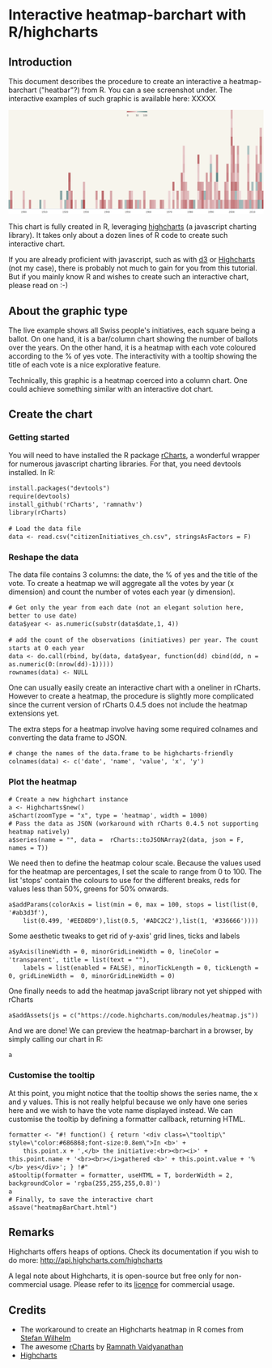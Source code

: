 # Interactive heatmap-barchart with R/highcharts


## Introduction

This document describes the procedure to create an interactive a heatmap-barchart ("heatbar"?) from R. You can a see screenshot under. The interactive examples of such graphic is available here: XXXXX

![heatbar screenshot](heatbar_screenshot.png)

This chart is fully created in R, leveraging [highcharts](http://www.highcharts.com) (a javascript charting library). It takes only about a dozen lines of R code to create such interactive chart.

If you are already proficient with javascript, such as with [d3](http://d3js.org) or [Highcharts](http://www.highcharts.com) (not my case), there is probably not much to gain for you from this tutorial. But if you mainly know R and wishes to create such an interactive chart, please read on :-)

## About the graphic type
The live example shows all Swiss people's initiatives, each square being a ballot. On one hand, it is a bar/column chart showing the number of ballots over the years. On the other hand, it is a heatmap with each vote coloured according to the % of yes vote. The interactivity with a tooltip showing the title of each vote is a nice explorative feature.

Technically, this graphic is a heatmap coerced into a column chart. One could achieve something similar with an interactive dot chart.

## Create the chart

### Getting started

You will need to have installed the R package [rCharts](http://rcharts.io), a wonderful wrapper for numerous javascript charting libraries. For that, you need devtools installed. In R:

```
install.packages("devtools")
require(devtools)
install_github('rCharts', 'ramnathv')
library(rCharts)

# Load the data file
data <- read.csv("citizenInitiatives_ch.csv", stringsAsFactors = F)
```

### Reshape the data

The data file contains 3 columns: the date, the % of yes and the title of the vote. To create a heatmap we will aggregate all the votes by year (x dimension) and count the number of votes each year (y dimension).


```
# Get only the year from each date (not an elegant solution here, better to use date)
data$year <- as.numeric(substr(data$date,1, 4))

# add the count of the observations (initiatives) per year. The count starts at 0 each year
data <- do.call(rbind, by(data, data$year, function(dd) cbind(dd, n = as.numeric(0:(nrow(dd)-1)))))
rownames(data) <- NULL
```

One can usually easily create an interactive chart with a oneliner in rCharts.
However to create a heatmap, the procedure is slightly more complicated since the current version of rCharts 0.4.5 does not include the heatmap extensions yet.

The extra steps for a heatmap involve having some required colnames and converting the data frame to JSON.

```
# change the names of the data.frame to be highcharts-friendly
colnames(data) <- c('date', 'name', 'value', 'x', 'y')
```


### Plot the heatmap

```
# Create a new highchart instance
a <- Highcharts$new()
a$chart(zoomType = "x", type = 'heatmap', width = 1000)
# Pass the data as JSON (workaround with rCharts 0.4.5 not supporting heatmap natively)
a$series(name = "", data =  rCharts::toJSONArray2(data, json = F, names = T))
```

We need then to define the heatmap colour scale. Because the values used for the heatmap are percentages, I set the scale to range from 0 to 100. The list 'stops' contain the colours to use for the different breaks, reds for values less than 50%, greens for 50% onwards.
```
a$addParams(colorAxis = list(min = 0, max = 100, stops = list(list(0, '#ab3d3f'),
	list(0.499, '#EED8D9'),list(0.5, '#ADC2C2'),list(1, '#336666'))))
```

Some aesthetic tweaks to get rid of y-axis' grid lines, ticks and labels
```
a$yAxis(lineWidth = 0, minorGridLineWidth = 0, lineColor = 'transparent', title = list(text = ""),
	labels = list(enabled = FALSE), minorTickLength = 0, tickLength =  0, gridLineWidth =  0, minorGridLineWidth = 0)
```

One finally needs to add the heatmap javaScript library not yet shipped with rCharts
```
a$addAssets(js = c("https://code.highcharts.com/modules/heatmap.js"))
```

And we are done! We can preview the heatmap-barchart in a browser, by simply calling our chart in R:
```
a
```

### Customise the tooltip
At this point, you might notice that the tooltip shows the series name, the x and y values. This is not really helpful because we only have one series here and we wish to have the vote name displayed instead. We can customise the tooltip by defining a formatter callback, returning HTML.

```
formatter <- "#! function() { return '<div class=\"tooltip\" style=\"color:#686868;font-size:0.8em\">In <b>' +
	this.point.x + ',</b> the initiative:<br><br><i>' + this.point.name + '<br><br></i>gathered <b>' + this.point.value + '%</b> yes</div>'; } !#"
a$tooltip(formatter = formatter, useHTML = T, borderWidth = 2, backgroundColor = 'rgba(255,255,255,0.8)')
a
# Finally, to save the interactive chart
a$save("heatmapBarChart.html")
```

## Remarks
Highcharts offers heaps of options. Check its documentation if you wish to do more: http://api.highcharts.com/highcharts

A legal note about Highcharts, it is open-source but free only for non-commercial usage. Please refer to its [licence](http://www.highcharts.com/products/highcharts/#non-commercia) for commercial usage.


## Credits
* The workaround to create an Highcharts heatmap in R comes from [Stefan Wilhelm](http://stefan-wilhelm.net/interactive-highcharts-heat-maps-in-r-with-rcharts/)
* The awesome [rCharts](http://rcharts.io) by [Ramnath Vaidyanathan](https://github.com/ramnathv)
* [Highcharts](http://www.highcharts.com)










